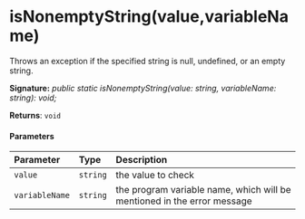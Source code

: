# isNonemptyString(value,variableName)




Throws an exception if the specified string is null, undefined, or an empty string.

**Signature:** _public static isNonemptyString(value: string, variableName: string): void;_

**Returns**: `void`





#### Parameters


| Parameter	   | Type    | Description |
|:-------------|:---------------|:------------|
| `value`    | `string` | the value to check |
| `variableName`    | `string` | the program variable name, which will be mentioned in the error message |


